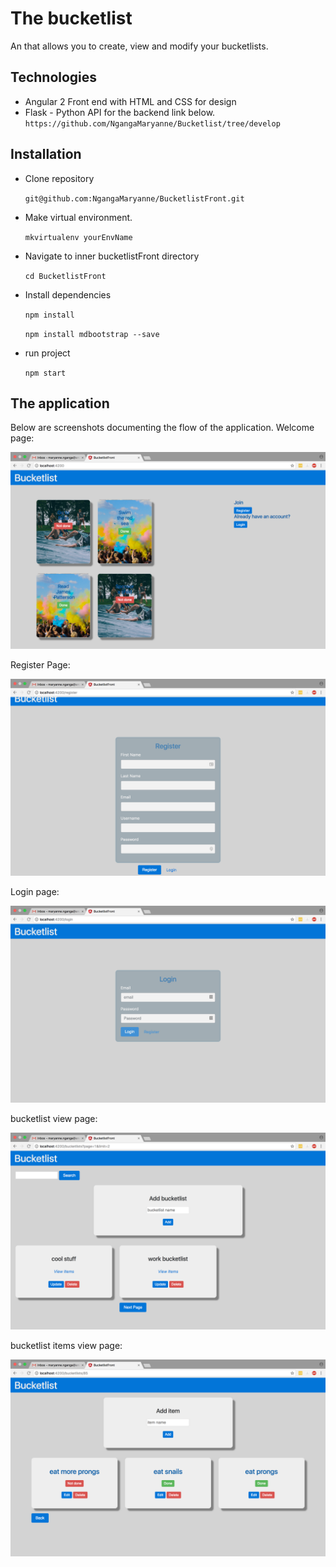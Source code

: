 # The bucketlist
An that allows you to create, view and modify your bucketlists.

## Technologies
* Angular 2 Front end with HTML and CSS for design
* Flask - Python API for the backend link below.
    `https://github.com/NgangaMaryanne/Bucketlist/tree/develop`

## Installation
* Clone repository

    `git@github.com:NgangaMaryanne/BucketlistFront.git`

* Make virtual environment.

    `mkvirtualenv yourEnvName`

* Navigate to inner bucketlistFront directory

    `cd BucketlistFront`

* Install dependencies 

    `npm install`

    `npm install mdbootstrap --save`

* run project

    `npm start`

## The application
Below are screenshots documenting the flow of the application.
Welcome page:

![img](screenshots/welcome.png)

 Register Page:

![img](screenshots/register.png)

Login page:

![img](screenshots/login.png)

bucketlist view page:

![img](screenshots/bucketlists.png)

bucketlist items view page: 

![img](screenshots/items.png)




